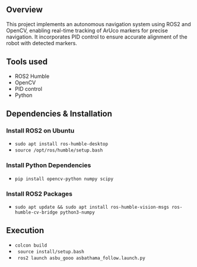 ## Overview
This project implements an autonomous navigation system using ROS2 and OpenCV, enabling real-time tracking of ArUco markers for precise navigation. It incorporates PID control to ensure accurate alignment of the robot with detected markers.
## Tools used
 - ROS2 Humble
 - OpenCV
 - PID control
 - Python

## Dependencies & Installation
### Install ROS2 on Ubuntu
- ```sudo apt install ros-humble-desktop```
- ```source /opt/ros/humble/setup.bash```
### Install Python Dependencies
- ```pip install opencv-python numpy scipy```

### Install ROS2 Packages
- ```sudo apt update && sudo apt install ros-humble-vision-msgs ros-humble-cv-bridge python3-numpy```

 ## Execution
 - ``` colcon build ```
 - ``` source install/setup.bash```
 - ``` ros2 launch asbu_gooo asbathama_follow.launch.py```

   
 
